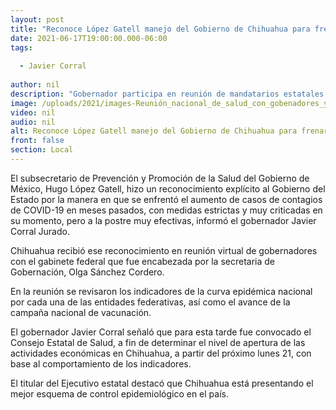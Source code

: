 ```yaml
---
layout: post
title: "Reconoce López Gatell manejo del Gobierno de Chihuahua para frenar contagios de COVID-19"
date: 2021-06-17T19:00:00.000-06:00
tags:
  
  - Javier Corral
  
author: nil
description: "Gobernador participa en reunión de mandatarios estatales con el gabinete federal"
image: /uploads/2021/images-Reunión_nacional_de_salud_con_gobenadores_y_gabinete_federal.jpg
video: nil
audio: nil
alt: Reconoce López Gatell manejo del Gobierno de Chihuahua para frenar contagios de COVID-19
front: false
section: Local
---
```


El subsecretario de Prevención y Promoción de la Salud del Gobierno de México, Hugo López Gatell, hizo un reconocimiento explícito al Gobierno del Estado por la manera en que se enfrentó el aumento de casos de contagios de COVID-19 en meses pasados, con medidas estrictas y muy criticadas en su momento, pero a la postre muy efectivas, informó el gobernador Javier Corral Jurado.

Chihuahua recibió ese reconocimiento en reunión virtual de gobernadores con el gabinete federal que fue encabezada por la secretaria de Gobernación, Olga Sánchez Cordero.

En la reunión se revisaron los indicadores de la curva epidémica nacional por cada una de las entidades federativas, así como el avance de la campaña nacional de vacunación.

El gobernador Javier Corral señaló que para esta tarde fue convocado el Consejo Estatal de Salud, a fin de determinar el nivel de apertura de las actividades económicas en Chihuahua, a partir del próximo lunes 21, con base al comportamiento de los indicadores.

El titular del Ejecutivo estatal destacó que Chihuahua está presentando el mejor esquema de control epidemiológico en el país.